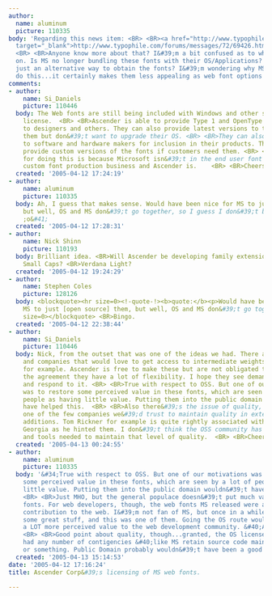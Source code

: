 ```yaml
---
author:
  name: aluminum
  picture: 110335
body: 'Regarding this news item: <BR> <BR><a href="http://www.typophile.com/forums/messages/72/69426.html?1113241542"
  target="_blank">http://www.typophile.com/forums/messages/72/69426.html?1113241542</a>
  <BR> <BR>Anyone know more about that? I&#39;m a bit confused as to what it going
  on. Is MS no longer bundling these fonts with their OS/Applications? Or is this
  just an alternative way to obtain the fonts? I&#39;m wondering why MS would even
  do this...it certainly makes them less appealing as web font options in the future.'
comments:
- author:
    name: Si_Daniels
    picture: 110446
  body: The Web fonts are still being included with Windows and other systems under
    license.  <BR> <BR>Ascender is able to provide Type 1 and OpenType CFF versions
    to designers and others. They can also provide latest versions to those that need
    them but don&#39;t want to upgrade their OS. <BR> <BR>They can also license them
    to software and hardware makers for inclusion in their products. They can also
    provide custom versions of the fonts if customers need them. <BR> <BR>Basic reason
    for doing this is because Microsoft isn&#39;t in the end user font licensing or
    custom font production business and Ascender is.    <BR> <BR>Cheers, Si
  created: '2005-04-12 17:24:19'
- author:
    name: aluminum
    picture: 110335
  body: Ah, I guess that makes sense. Would have been nice for MS to just OS them,
    but well, OS and MS don&#39;t go together, so I guess I don&#39;t blame them.
    ;o&#41;
  created: '2005-04-12 17:28:31'
- author:
    name: Nick Shinn
    picture: 110193
  body: Brilliant idea. <BR>Will Ascender be developing family extensions? <BR>Georgia
    Small Caps? <BR>Verdana Light?
  created: '2005-04-12 19:24:29'
- author:
    name: Stephen Coles
    picture: 128126
  body: <blockquote><hr size=0><!-quote-!><b>quote:</b><p>Would have been nice for
    MS to just [open source] them, but well, OS and MS don&#39;t go together.<!-/quote-!><hr
    size=0></blockquote> <BR>Bingo.
  created: '2005-04-12 22:38:44'
- author:
    name: Si_Daniels
    picture: 110446
  body: Nick, from the outset that was one of the ideas we had. There are designers
    and companies that would love to get access to intermediate weights of Verdana
    for example. Ascender is free to make these but are not obligated to do so. Under
    the agreement they have a lot of flexibility. I hope they see demand for these
    and respond to it. <BR> <BR>True with respect to OSS. But one of our motivations
    was to restore some perceived value in these fonts, which are seen by a lot of
    people as having little value. Putting them into the public domain wouldn&#39;t
    have helped this.  <BR> <BR>Also there&#39;s the issue of quality, Ascender are
    one of the few companies we&#39;d trust to maintain quality in extensions and
    additions. Tom Rickner for example is quite rightly associated with Verdana and
    Georgia as he hinted them. I don&#39;t think the OSS community has the people
    and tools needed to maintain that level of quality.  <BR> <BR>Cheers, Si
  created: '2005-04-13 00:24:55'
- author:
    name: aluminum
    picture: 110335
  body: '&#34;True with respect to OSS. But one of our motivations was to restore
    some perceived value in these fonts, which are seen by a lot of people as having
    little value. Putting them into the public domain wouldn&#39;t have helped this.&#34;
    <BR> <BR>Just MHO, but the general populace doesn&#39;t put much value in any
    fonts. For web developers, though, the web fonts MS released were an invaluable
    contribution to the web. I&#39;m not fan of MS, but once in a while they produce
    some great stuff, and this was one of them. Going the OS route would have brought
    a LOT more perceived value to the web development community. &#40;Again, IMHO&#41;
    <BR> <BR>Good point about quality, though...granted, the OS license could have
    had any number of contigencies &#40;like MS retain source code maintenance oversight&#41;
    or something. Public Domain probably wouldn&#39;t have been a good option.'
  created: '2005-04-13 15:14:53'
date: '2005-04-12 17:16:24'
title: Ascender Corp&#39;s licensing of MS web fonts.

---
```

